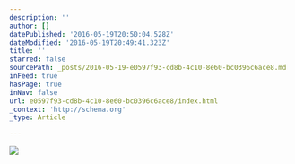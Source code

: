 ```yaml
---
description: ''
author: []
datePublished: '2016-05-19T20:50:04.528Z'
dateModified: '2016-05-19T20:49:41.323Z'
title: ''
starred: false
sourcePath: _posts/2016-05-19-e0597f93-cd8b-4c10-8e60-bc0396c6ace8.md
inFeed: true
hasPage: true
inNav: false
url: e0597f93-cd8b-4c10-8e60-bc0396c6ace8/index.html
_context: 'http://schema.org'
_type: Article

---
```

![](https://the-grid-user-content.s3-us-west-2.amazonaws.com/10758872-9a2c-4200-aa59-9f8898f72b4a.png)
